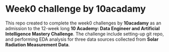 # Week0 challenge by 10acadamy
This repo created to complete the week0 challenges by **10acadamy** as an admission to the 12-week long **10 Academy: Data Engineer and Artificial Intelligence Mastery Challenge**. 
The challenge include setting-up git repo, and performing EDA analysis for three data sources collected from **Solar Radiation Measurement Data**.


